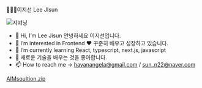 👩🏻‍💻이지선 Lee JIsun 

![지뗘닝](https://user-images.githubusercontent.com/89379902/211256470-28163134-4070-49ad-b735-daa2bceffcc7.jpg)

- 👋 Hi, I’m Lee Jisun 안녕하세요 이지선입니다. 
- 👀 I’m interested in Frontend ♥ 꾸준히 배우고 성장하고 있습니다. 
- 🌱 I’m currently learning React, typescript, next.js, javascript
- 💞️ 새로운 기술을 배우는 것을 좋아합니다.
- 📫 How to reach me  -> hayanangela@gmail.com  /  sun_n22@naver.com

[AIMsoultion.zip](https://github.com/jisun22/jisun22/files/9545247/AIMsoultion.zip)

